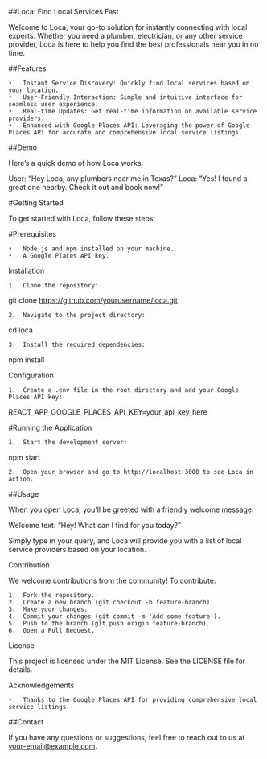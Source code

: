 
##Loca: Find Local Services Fast

Welcome to Loca, your go-to solution for instantly connecting with local experts. Whether you need a plumber, electrician, or any other service provider, Loca is here to help you find the best professionals near you in no time.

##Features

	•	Instant Service Discovery: Quickly find local services based on your location.
	•	User-Friendly Interaction: Simple and intuitive interface for seamless user experience.
	•	Real-time Updates: Get real-time information on available service providers.
	•	Enhanced with Google Places API: Leveraging the power of Google Places API for accurate and comprehensive local service listings.

##Demo

Here’s a quick demo of how Loca works:

User: “Hey Loca, any plumbers near me in Texas?”
Loca: “Yes! I found a great one nearby. Check it out and book now!”

#Getting Started

To get started with Loca, follow these steps:

#Prerequisites

	•	Node.js and npm installed on your machine.
	•	A Google Places API key.

Installation

	1.	Clone the repository:

git clone https://github.com/yourusername/loca.git


	2.	Navigate to the project directory:

cd loca


	3.	Install the required dependencies:

npm install



Configuration

	1.	Create a .env file in the root directory and add your Google Places API key:

REACT_APP_GOOGLE_PLACES_API_KEY=your_api_key_here



#Running the Application

	1.	Start the development server:

npm start


	2.	Open your browser and go to http://localhost:3000 to see Loca in action.

##Usage

When you open Loca, you’ll be greeted with a friendly welcome message:

Welcome text: “Hey! What can I find for you today?”

Simply type in your query, and Loca will provide you with a list of local service providers based on your location.

Contribution

We welcome contributions from the community! To contribute:

	1.	Fork the repository.
	2.	Create a new branch (git checkout -b feature-branch).
	3.	Make your changes.
	4.	Commit your changes (git commit -m 'Add some feature').
	5.	Push to the branch (git push origin feature-branch).
	6.	Open a Pull Request.

License

This project is licensed under the MIT License. See the LICENSE file for details.

Acknowledgements

	•	Thanks to the Google Places API for providing comprehensive local service listings.

##Contact

If you have any questions or suggestions, feel free to reach out to us at your-email@example.com.